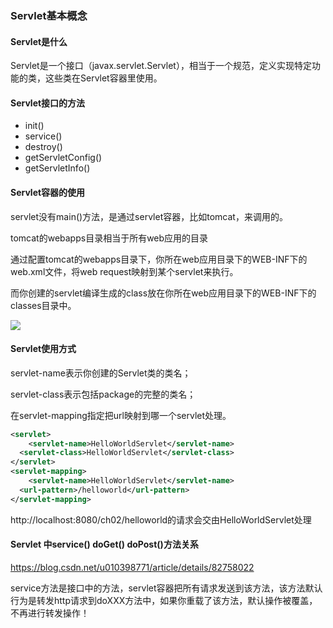 ### Servlet基本概念

#### Servlet是什么

Servlet是一个接口（javax.servlet.Servlet），相当于一个规范，定义实现特定功能的类，这些类在Servlet容器里使用。

#### Servlet接口的方法

- init()
- service()
- destroy()
- getServletConfig()
- getServletInfo()

#### Servlet容器的使用

servlet没有main()方法，是通过servlet容器，比如tomcat，来调用的。

tomcat的webapps目录相当于所有web应用的目录

通过配置tomcat的webapps目录下，你所在web应用目录下的WEB-INF下的web.xml文件，将web request映射到某个servlet来执行。

而你创建的servlet编译生成的class放在你所在web应用目录下的WEB-INF下的classes目录中。

![](https://raw.githubusercontent.com/chenxin2019/ImageHosting/master/Jietu20200414-235330.jpg)



#### Servlet使用方式

servlet-name表示你创建的Servlet类的类名；

servlet-class表示包括package的完整的类名；

在servlet-mapping指定把url映射到哪一个servlet处理。

```xml
<servlet>
	<servlet-name>HelloWorldServlet</servlet-name>
  <servlet-class>HelloWorldServlet</servlet-class>
</servlet>
<servlet-mapping>
	<servlet-name>HelloWorldServlet</servlet-name>
  <url-pattern>/helloworld</url-pattern>
</servlet-mapping>
```

http://localhost:8080/ch02/helloworld的请求会交由HelloWorldServlet处理



#### Servlet 中service() doGet() doPost()方法关系

https://blog.csdn.net/u010398771/article/details/82758022

service方法是接口中的方法，servlet容器把所有请求发送到该方法，该方法默认行为是转发http请求到doXXX方法中，如果你重载了该方法，默认操作被覆盖，不再进行转发操作！ 

